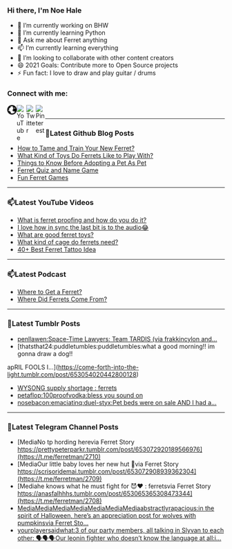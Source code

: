 ### Hi there, I'm Noe Hale

- 🔭 I’m currently working on BHW
- 🌱 I’m currently learning Python
- 💬 Ask me about Ferret anything
- 📫 I’m currently learning everything
- 🔭 I’m looking to collaborate with other content creators
- 😄 2021 Goals: Contribute more to Open Source projects
- ⚡ Fun fact: I love to draw and play guitar / drums

### Connect with me:

[<img align="left" alt="ferretvoice.com" width="22px" src="https://raw.githubusercontent.com/iconic/open-iconic/master/svg/globe.svg" />](https://ferretvoice.com)
[<img align="left" alt="YouTube" width="22px" src="https://cdn.jsdelivr.net/npm/simple-icons@v3/icons/youtube.svg" />](https://www.youtube.com/channel/UCk665XTfaMLVwFVWUmgnDiw)
[<img align="left" alt="Twitter" width="22px" src="https://cdn.jsdelivr.net/npm/simple-icons@v3/icons/twitter.svg" />](https://twitter.com/voiceferret)
[<img align="left" alt="Pinterest" width="22px" src="https://cdn.jsdelivr.net/npm/simple-icons@v3/icons/pinterest.svg" />](https://www.pinterest.com/voiceferret/)

<br />

---
### 🔭Latest Github Blog Posts
<!-- GITHUB:START -->
- [How to Tame and Train Your New Ferret?](http://noehale.github.io/how-to-tame-and-train-your-new-ferret/)
- [What Kind of Toys Do Ferrets Like to Play With?](http://noehale.github.io/what-kind-of-toys-do-ferrets-like-to-play-with/)
- [Things to Know Before Adopting a Pet As Pet](http://noehale.github.io/things-to-know-before-adopting-a-pet-as-pet/)
- [Ferret Quiz and Name Game](http://noehale.github.io/ferret-quiz/)
- [Fun Ferret Games](http://noehale.github.io/fun-ferret-games/)
<!-- GITHUB:END -->
---
### 📫Latest YouTube Videos

<!-- YOUTUBE:START -->
- [What is ferret proofing and how do you do it?](https://www.youtube.com/watch?v=81Syh_DJBQQ)
- [I love how in sync the last bit is to the audio😂](https://www.youtube.com/watch?v=WHBeGHwSlGY)
- [What are good ferret toys?](https://www.youtube.com/watch?v=tPxRilBzc0s)
- [What kind of cage do ferrets need?](https://www.youtube.com/watch?v=xzz6hC3sR5A)
- [40+ Best Ferret Tattoo Idea](https://www.youtube.com/watch?v=KIKqduR6Xcs)
<!-- YOUTUBE:END -->

---
### 📫Latest Podcast

<!-- PODCAST:START -->
- [Where to Get a Ferret?](https://anchor.fm/ferretvoice/episodes/Where-to-Get-a-Ferret-erurfu)
- [Where Did Ferrets Come From?](https://anchor.fm/ferretvoice/episodes/Where-Did-Ferrets-Come-From-eruq8g)
<!-- PODCAST:END -->
---
### 📝Latest Tumblr Posts

<!-- TUMBLR:START -->
- [penllawen:Space-Time Lawyers: Team TARDIS
(via frakkincylon and...](https://come-forth-into-the-light.tumblr.com/post/653076677569675264)
- [thatsthat24:puddletumbles:puddletumbles:what a good morning!! im gonna draw a dog!!

apRIL FOOLS I...](https://come-forth-into-the-light.tumblr.com/post/653054020442800128)
- [WYSONG supply shortage : ferrets](https://come-forth-into-the-light.tumblr.com/post/653008746778411008)
- [petaflop:100proofvodka:bless you
sound on](https://come-forth-into-the-light.tumblr.com/post/652986097459200000)
- [nosebacon:emaciatinq:duel-styx:Pet beds were on sale AND I had a...](https://come-forth-into-the-light.tumblr.com/post/652963453356720128)
<!-- TUMBLR:END -->
---
### 📝Latest Telegram Channel Posts

<!-- TELEGRAM:START -->
- [MediaNo tp hording herevia Ferret Story https://prettypeterparkr.tumblr.com/post/653072920189566976](https://t.me/ferretman/2710)
- [MediaOur little baby loves her new hut 🥰via Ferret Story https://scrisoridemai.tumblr.com/post/653072908939362304](https://t.me/ferretman/2709)
- [Mediahe knows what he must fight for 😈❤️ : ferretsvia Ferret Story https://anasfalhhhs.tumblr.com/post/653065365308473344](https://t.me/ferretman/2708)
- [MediaMediaMediaMediaMediaMediaMediaabstractlyrapacious:in the spirit of Halloween, here’s an appreciation post for wolves with pumpkinsvia Ferret Sto...](https://t.me/ferretman/2707)
- [yourplayersaidwhat:3 of our party members, all talking in Slyvan to each other: 🗣🗣🗣Our leonin fighter who doesn’t know the language at all:i...](https://t.me/ferretman/2706)
<!-- TELEGRAM:END -->
